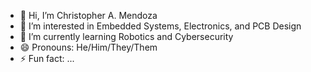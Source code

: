 - 👋 Hi, I’m Christopher A. Mendoza
- 👀 I’m interested in Embedded Systems, Electronics, and PCB Design
- 🌱 I’m currently learning Robotics and Cybersecurity
- 😄 Pronouns: He/Him/They/Them
- ⚡ Fun fact: ...

<!---
ChrisMendoza12/ChrisMendoza12 is a ✨ special ✨ repository because its `README.md` (this file) appears on your GitHub profile.
You can click the Preview link to take a look at your changes.
--->
